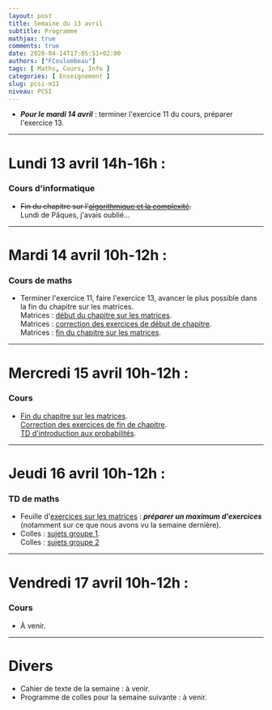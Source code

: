 ```yaml
---
layout: post
title: Semaine du 13 avril
subtitle: Programme
mathjax: true
comments: true
date: 2020-04-14T17:05:51+02:00
authors: ["FCoulombeau"]
tags: [ Maths, Cours, Info ]
categories: [ Enseignement ]
slug: pcsi-m11
niveau: PCSI
---
```


- **_Pour le mardi 14 avril_** : terminer l'exercice 11 du cours, préparer l'exercice 13.

---

# Lundi 13 avril 14h-16h :
### Cours d'informatique

- ~~Fin du chapitre sur l'[algorithmique et la complexité](https://fcoulombeau.github.io/cours/PCSI-Info-30032020.pdf).~~  
  Lundi de Pâques, j'avais oublié...
  
---

# Mardi 14 avril 10h-12h :
### Cours de maths
- Terminer l'exercice 11, faire l'exercice 13, avancer le plus possible dans la fin du chapitre sur les matrices.  
  Matrices : [début du chapitre sur les matrices](https://fcoulombeau.github.io/cours/PCSI-Cours-09042020.pdf).  
  Matrices : [correction des exercices de début de chapitre](https://fcoulombeau.github.io/cours/PCSI-CoursCor-09042020.pdf).  
  Matrices : [fin du chapitre sur les matrices](https://fcoulombeau.github.io/cours/PCSI-Cours-10042020.pdf).

---

# Mercredi 15 avril 10h-12h : 

### Cours

- [Fin du chapitre sur les matrices](https://fcoulombeau.github.io/cours/PCSI-Cours-10042020.pdf).  
  [Correction des exercices de fin de chapitre](https://fcoulombeau.github.io/cours/PCSI-CoursCor-10042020.pdf).  
  [TD d'introduction aux probabilités](https://fcoulombeau.github.io/cours/PCSI-TD-15042020.pdf).
  

---

# Jeudi 16 avril 10h-12h : 
### TD de maths

- Feuille d'[exercices sur les matrices](https://fcoulombeau.github.io/cours/PCSI-Exo-09042020.pdf) : **_préparer un maximum d'exercices_** (notamment sur ce que nous avons vu la semaine dernière).
- Colles : [sujets groupe 1](https://fcoulombeau.github.io/cours/PCSI-Colle-16042020G1.pdf).  
  Colles : [sujets groupe 2](https://fcoulombeau.github.io/cours/PCSI-Colle-16042020G2.pdf)

---

# Vendredi 17 avril 10h-12h : 
### Cours

- À venir.

---

# Divers

- Cahier de texte de la semaine : à venir.
- Programme de colles pour la semaine suivante : à venir.